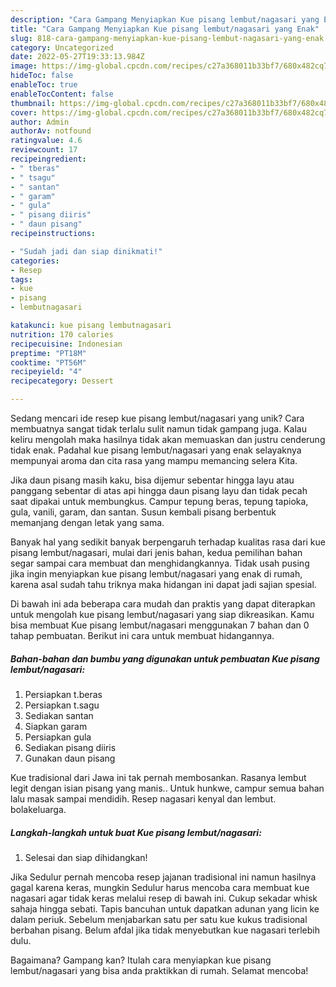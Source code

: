 ```yaml
---
description: "Cara Gampang Menyiapkan Kue pisang lembut/nagasari yang Enak"
title: "Cara Gampang Menyiapkan Kue pisang lembut/nagasari yang Enak"
slug: 818-cara-gampang-menyiapkan-kue-pisang-lembut-nagasari-yang-enak
category: Uncategorized
date: 2022-05-27T19:33:13.984Z
image: https://img-global.cpcdn.com/recipes/c27a368011b33bf7/680x482cq70/kue-pisang-lembutnagasari-foto-resep-utama.jpg
hideToc: false
enableToc: true
enableTocContent: false
thumbnail: https://img-global.cpcdn.com/recipes/c27a368011b33bf7/680x482cq70/kue-pisang-lembutnagasari-foto-resep-utama.jpg
cover: https://img-global.cpcdn.com/recipes/c27a368011b33bf7/680x482cq70/kue-pisang-lembutnagasari-foto-resep-utama.jpg
author: Admin
authorAv: notfound
ratingvalue: 4.6
reviewcount: 17
recipeingredient:
- " tberas"
- " tsagu"
- " santan"
- " garam"
- " gula"
- " pisang diiris"
- " daun pisang"
recipeinstructions:

- "Sudah jadi dan siap dinikmati!"
categories:
- Resep
tags:
- kue
- pisang
- lembutnagasari

katakunci: kue pisang lembutnagasari 
nutrition: 170 calories
recipecuisine: Indonesian
preptime: "PT18M"
cooktime: "PT56M"
recipeyield: "4"
recipecategory: Dessert

---
```





Sedang mencari ide resep kue pisang lembut/nagasari yang unik? Cara membuatnya sangat tidak terlalu sulit namun tidak gampang juga. Kalau keliru mengolah maka hasilnya tidak akan memuaskan dan justru cenderung tidak enak. Padahal kue pisang lembut/nagasari yang enak selayaknya mempunyai aroma dan cita rasa yang mampu memancing selera Kita.





Jika daun pisang masih kaku, bisa dijemur sebentar hingga layu atau panggang sebentar di atas api hingga daun pisang layu dan tidak pecah saat dipakai untuk membungkus. Campur tepung beras, tepung tapioka, gula, vanili, garam, dan santan. Susun kembali pisang berbentuk memanjang dengan letak yang sama.

Banyak hal yang sedikit banyak berpengaruh terhadap kualitas rasa dari kue pisang lembut/nagasari, mulai dari jenis bahan, kedua pemilihan bahan segar sampai cara membuat dan menghidangkannya. Tidak usah pusing jika ingin menyiapkan kue pisang lembut/nagasari yang enak di rumah, karena asal sudah tahu triknya maka hidangan ini dapat jadi sajian spesial.






Di bawah ini ada beberapa cara mudah dan praktis yang dapat diterapkan untuk mengolah kue pisang lembut/nagasari yang siap dikreasikan. Kamu bisa membuat Kue pisang lembut/nagasari menggunakan 7 bahan dan 0 tahap pembuatan. Berikut ini cara untuk membuat hidangannya.

<!--inarticleads1-->

##### Bahan-bahan dan bumbu yang digunakan untuk pembuatan Kue pisang lembut/nagasari:

1. Persiapkan  t.beras
1. Persiapkan  t.sagu
1. Sediakan  santan
1. Siapkan  garam
1. Persiapkan  gula
1. Sediakan  pisang diiris
1. Gunakan  daun pisang


Kue tradisional dari Jawa ini tak pernah membosankan. Rasanya lembut legit dengan isian pisang yang manis.. Untuk hunkwe, campur semua bahan lalu masak sampai mendidih. Resep nagasari kenyal dan lembut. bolakeluarga. 

<!--inarticleads2-->

##### Langkah-langkah untuk buat Kue pisang lembut/nagasari:


1. Selesai dan siap dihidangkan!

Jika Sedulur pernah mencoba resep jajanan tradisional ini namun hasilnya gagal karena keras, mungkin Sedulur harus mencoba cara membuat kue nagasari agar tidak keras melalui resep di bawah ini. Cukup sekadar whisk sahaja hingga sebati. Tapis bancuhan untuk dapatkan adunan yang licin ke dalam periuk. Sebelum menjabarkan satu per satu kue kukus tradisional berbahan pisang. Belum afdal jika tidak menyebutkan kue nagasari terlebih dulu. 

Bagaimana? Gampang kan? Itulah cara menyiapkan kue pisang lembut/nagasari yang bisa anda praktikkan di rumah. Selamat mencoba!
